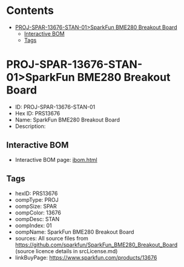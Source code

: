 



Contents
========

* [PROJ-SPAR-13676-STAN-01>SparkFun BME280 Breakout Board](#proj-spar-13676-stan-01sparkfun-bme280-breakout-board)
	* [Interactive BOM](#interactive-bom)
	* [Tags](#tags)

# PROJ-SPAR-13676-STAN-01>SparkFun BME280 Breakout Board

- ID: PROJ-SPAR-13676-STAN-01
- Hex ID: PRS13676
- Name: SparkFun BME280 Breakout Board
- Description: 

## Interactive BOM

- Interactive BOM page: [ibom.html](kicad/bom/ibom.html)

## Tags

- hexID: PRS13676
- oompType: PROJ
- oompSize: SPAR
- oompColor: 13676
- oompDesc: STAN
- oompIndex: 01
- oompName: SparkFun BME280 Breakout Board
- sources: All source files from https://github.com/sparkfun/SparkFun_BME280_Breakout_Board (source licence details in srcLicense.md)
- linkBuyPage: https://www.sparkfun.com/products/13676
